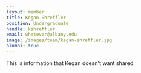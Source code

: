 ```yaml
---
layout: member
title: Kegan Shreffler
position: Undergraduate
handle: kshreffler
email: whatever@albany.edu
image: /images/team/kegan-shreffler.jpg
alumni: true
---
```

This is information that Kegan doesn't want shared. 
